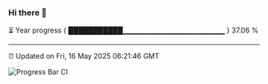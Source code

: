 ### Hi there 👋

⏳ Year progress { ███████████▁▁▁▁▁▁▁▁▁▁▁▁▁▁▁▁▁▁▁ } 37.06 %

---

⏰ Updated on Fri, 16 May 2025 06:21:46 GMT

![Progress Bar CI](https://github.com/liununu/liununu/workflows/Progress%20Bar%20CI/badge.svg)
